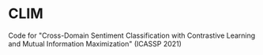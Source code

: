 # CLIM
Code for "Cross-Domain Sentiment Classification with Contrastive Learning and Mutual Information Maximization" (ICASSP 2021)
